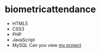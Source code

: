 # biometricattendance
- HTML5
- CSS3
- PHP
- JavaScript
- MySQL
Can you view [my project](https://dianakh00.github.io/biometricattendance/)
